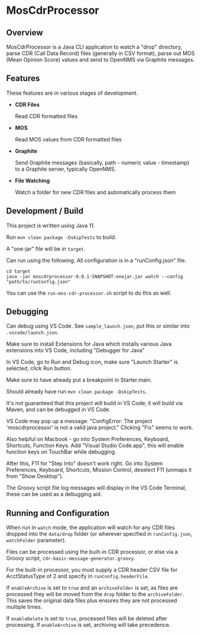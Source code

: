 MosCdrProcessor
=============

Overview
--------

MosCdrProcessor is a Java CLI application to watch a "drop" directory, parse CDR (Call Data Record) files
(generally in CSV format), parse out MOS (Mean Opinion Score) values and send to OpenNMS via Graphite messages.


Features
--------

These features are in various stages of development.

* **CDR Files**

    Read CDR formatted files

* **MOS**

    Read MOS values from CDR formatted files

* **Graphite**

    Send Graphite messages (basically, path - numeric value - timestamp) to a Graphite server, typically OpenNMS.

* **File Watching**

    Watch a folder for new CDR files and automatically process them


Development / Build
-------------------

This project is written using Java 11.

Run `mvn clean package -DskipTests` to build.

A "one-jar" file will be in `target`.

Can run using the following. All configuration is in a "runConfig.json" file.

```
cd target
java -jar moscdrprocessor-0.0.1-SNAPSHOT-onejar.jar watch --config "path/to/runConfig.json"
```

You can use the `run-mos-cdr-processor.sh` script to do this as well.

Debugging
---------
Can debug using VS Code. See `sample_launch.json`, put this or similar into `.vscode/launch.json`.

Make sure to install Extensions for Java which installs various Java extensions into VS Code, including "Debugger for Java"

In VS Code, go to Run and Debug icon, make sure "Launch Starter" is selected, click Run button.

Make sure to have already put a breakpoint in Starter.main.

Should already have run `mvn clean package -DskipTests`.

It's not guaranteed that this project will build in VS Code; it will build via Maven, and can be debugged in VS Code.

VS Code may pop up a message: "ConfigError: The project 'moscdrprocessor' is not a valid java project." Clicking "Fix" seems to work.

Also helpful on Macbook - go into System Preferences, Keyboard, Shortcuts, Function Keys.
Add "Visual Studio Code.app", this will enable function keys on TouchBar while debugging.

After this, F11 for "Step Into" doesn't work right.
Go into System Preferences, Keyboard, Shortcuts, Mission Control, deselect F11 (unmaps it from "Show Desktop").

The Groovy script file log messages will display in the VS Code Terminal, these can be used as a debugging aid.


Running and Configuration
-------------------------

When run in `watch` mode, the application will watch for any CDR files dropped into the `data/drop` folder 
(or wherever specified in `runConfig.json`, `watchFolder` parameter).

Files can be processed using the built-in CDR processor, or else via a Groovy script, `cdr-basic-message-generator.groovy`.

For the built-in processor, you must supply a CDR header CSV file for AcctStatusType of 2 and specify in `runConfig.headerFile`.

If `enableArchive` is set to `true` and an `archiveFolder` is set, as files are processed they will be moved from the 
`drop` folder to the `archiveFolder`. This saves the original data files plus ensures they are not processed multiple times.

If `enableDelete` is set to `true`, processed files will be deleted after processing. If `enableArchive` is set, archiving
will take precedence.
